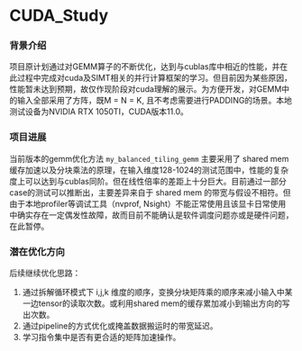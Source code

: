 ﻿# CUDA_Study

### 背景介绍
项目原计划通过对GEMM算子的不断优化，达到与cublas库中相近的性能，并在此过程中完成对cuda及SIMT相关的并行计算框架的学习。但目前因为某些原因，性能暂未达到预期，故仅作现阶段对cuda理解的展示。为方便开发，对GEMM中的输入全部采用了方阵，既M = N = K, 且不考虑需要进行PADDING的场景。本地测试设备为NVIDIA RTX 1050TI，CUDA版本11.0。

### 项目进展
当前版本的gemm优化方法 `my_balanced_tiling_gemm` 主要采用了 shared mem 缓存加速以及分块乘法的原理，在输入维度128-1024的测试范围中，性能的复杂度上可以达到与cublas同阶。但在线性倍率的差距上十分巨大。目前通过一部分case的测试可以推断出，主要差异来自于 shared mem 的带宽与假设不相符。但由于本地profiler等调试工具（nvprof, Nsight）不能正常使用且该显卡日常使用中确实存在一定偶发性故障，故而目前不能确认是软件调度问题亦或是硬件问题，在此暂停。

### 潜在优化方向
后续继续优化思路：
1. 通过拆解循环模式下 i,j,k 维度的顺序，变换分块矩阵乘的顺序来减小输入中某一边tensor的读取次数。或利用shared mem的缓存累加减小到输出方向的写出次数。
2. 通过pipeline的方式优化或掩盖数据搬运时的带宽延迟。
3. 学习指令集中是否有更合适的矩阵加速操作。
